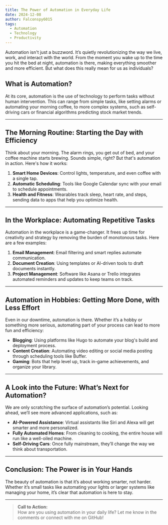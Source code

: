 ```yaml
---
title: The Power of Automation in Everyday Life
date: 2024-12-08
author: Falconspy6015
tags:
  - Automation
  - Technology
  - Productivity
---
```


Automation isn't just a buzzword. It’s quietly revolutionizing the way we live, work, and interact with the world. From the moment you wake up to the time you hit the bed at night, automation is there, making everything smoother and more efficient. But what does this really mean for us as individuals?

## **What is Automation?**

At its core, automation is the use of technology to perform tasks without human intervention. This can range from simple tasks, like setting alarms or automating your morning coffee, to more complex systems, such as self-driving cars or financial algorithms predicting stock market trends.

---

## **The Morning Routine: Starting the Day with Efficiency**

Think about your morning. The alarm rings, you get out of bed, and your coffee machine starts brewing. Sounds simple, right? But that's automation in action. Here's how it works:

1. **Smart Home Devices**: Control lights, temperature, and even coffee with a single tap.
2. **Automatic Scheduling**: Tools like Google Calendar sync with your email to schedule appointments.
3. **Health and Fitness**: Wearables track sleep, heart rate, and steps, sending data to apps that help you optimize health.

---

## **In the Workplace: Automating Repetitive Tasks**

Automation in the workplace is a game-changer. It frees up time for creativity and strategy by removing the burden of monotonous tasks. Here are a few examples:

1. **Email Management**: Email filtering and smart replies automate communication.
2. **Document Creation**: Using templates or AI-driven tools to draft documents instantly.
3. **Project Management**: Software like Asana or Trello integrates automated reminders and updates to keep teams on track.

---

## **Automation in Hobbies: Getting More Done, with Less Effort**

Even in our downtime, automation is there. Whether it’s a hobby or something more serious, automating part of your process can lead to more fun and efficiency:

- **Blogging**: Using platforms like Hugo to automate your blog's build and deployment process.
- **Content Creation**: Automating video editing or social media posting through scheduling tools like Buffer.
- **Gaming**: Bots that help level up, track in-game achievements, and organize your library.

---

## **A Look into the Future: What’s Next for Automation?**

We are only scratching the surface of automation’s potential. Looking ahead, we’ll see more advanced applications, such as:

- **AI-Powered Assistance**: Virtual assistants like Siri and Alexa will get smarter and more personalized.
- **Fully Automated Homes**: From cleaning to cooking, the entire house will run like a well-oiled machine.
- **Self-Driving Cars**: Once fully mainstream, they’ll change the way we think about transportation.

---

## **Conclusion: The Power is in Your Hands**

The beauty of automation is that it’s about working smarter, not harder. Whether it’s small tasks like automating your lights or larger systems like managing your home, it’s clear that automation is here to stay.

---

> **Call to Action:**  
> How are you using automation in your daily life? Let me know in the comments or connect with me on GitHub!

